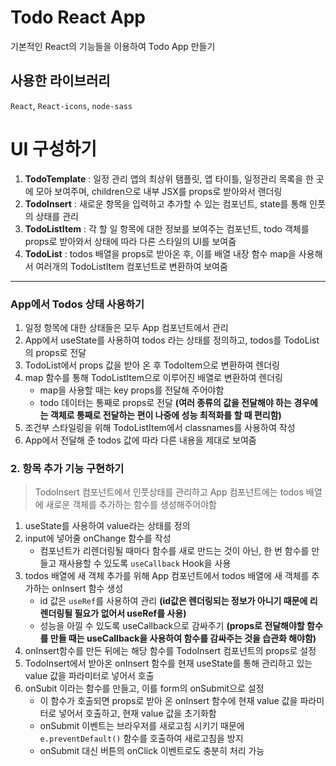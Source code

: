 # Todo React App

기본적인 React의 기능들을 이용하여 Todo App 만들기

## 사용한 라이브러리

`React`, `React-icons`, `node-sass`

# UI 구성하기

1. **TodoTemplate** : 일정 관리 앱의 최상위 탬플릿, 앱 타이틀, 일정관리 목록을 한 곳에 모아 보여주며, children으로 내부 JSX를 props로 받아와서 랜더링
2. **TodoInsert** : 새로운 항목을 입력하고 추가할 수 있는 컴포넌트, state를 통해 인풋의 상태를 관리
3. **TodoListItem** : 각 할 일 항목에 대한 정보를 보여주는 컴포넌트, todo 객체를 props로 받아와서 상태에 따라 다른 스타일의 UI를 보여줌
4. **TodoList** : todos 배열을 props로 받아온 후, 이를 배열 내장 함수 map을 사용해서 여러개의 TodoListItem 컴포넌트로 변환하여 보여줌

---

### App에서 Todos 상태 사용하기

1.  일정 항목에 대한 상태들은 모두 App 컴포넌트에서 관리
2.  App에서 useState를 사용하여 todos 라는 상태를 정의하고, todos를 TodoList의 props로 전달
3.  TodoList에서 props 값을 받아 온 후 TodoItem으로 변환하여 렌더링
4.  map 함수를 통해 TodoListItem으로 이루어진 배열로 변환하여 렌더링
    -   map을 사용할 때는 key props를 전달해 주어야함
    -   todo 데이터는 통째로 props로 전달
        **(여러 종류의 값을 전달해야 하는 경우에는 객체로 통째로 전달하는 편이 나중에 성능 최적화를 할 때 편리함)**
5.  조건부 스타일링을 위해 TodoListItem에서 classnames를 사용하여 작성
6.  App에서 전달해 준 todos 값에 따라 다른 내용을 제대로 보여줌

### 2. 항목 추가 기능 구현하기

> TodoInsert 컴포넌트에서 인풋상태를 관리하고 App 컴포넌트에는 todos 배열에 새로운 객체를 추가하는 함수를
> 생성해주어야함

1. useState를 사용하여 value라는 상태를 정의
2. input에 넣어줄 onChange 함수를 작성
    - 컴포넌트가 리렌더링될 때마다 함수를 새로 만드는 것이 아닌, 한 번 함수를 만들고 재사용할 수 있도록 `useCallback` Hook을 사용
3. todos 배열에 새 객체 추가를 위해 App 컴포넌트에서 todos 배열에 새 객체를 추가하는 onInsert 함수 생성
    - id 값은 `useRef`를 사용하여 관리
      **(id값은 렌더링되는 정보가 아니기 때문에 리렌더링될 필요가 없어서 useRef를 사용)**
    - 성능을 아낄 수 있도록 useCallback으로 감싸주기
      **(props로 전달해야할 함수를 만들 때는 useCallback을 사용하여 함수를 감싸주는 것을 습관화 해야함)**
4. onInsert함수를 만든 뒤에는 해당 함수를 TodoInsert 컴포넌트의 props로 설정
5. TodoInsert에서 받아온 onInsert 함수를 현재 useState를 통해 관리하고 있는 value 값을 파라미터로 넣어서 호출
6. onSubit 이라는 함수를 만들고, 이를 form의 onSubmit으로 설정
    - 이 함수가 호출되면 props로 받아 온 onInsert 함수에 현재 value 값을 파라미터로 넣어서 호출하고, 현재 value 값을 초기화함
    - onSubmit 이벤트는 브라우저를 새로고침 시키기 때문에 `e.preventDefault()` 함수를 호출하여 새로고침을 방지
    - onSubmit 대신 버튼의 onClick 이벤트로도 충분히 처리 가능
